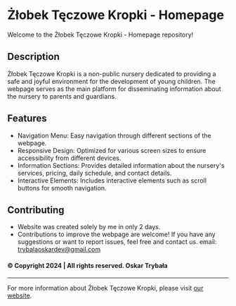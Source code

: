 # Żłobek Tęczowe Kropki - Homepage

Welcome to the Żłobek Tęczowe Kropki - Homepage repository!

## Description
Żłobek Tęczowe Kropki is a non-public nursery dedicated to providing a safe and joyful environment for the development of young children. The webpage serves as the main platform for disseminating information about the nursery to parents and guardians.

## Features
- Navigation Menu: Easy navigation through different sections of the webpage.
- Responsive Design: Optimized for various screen sizes to ensure accessibility from different devices.
- Information Sections: Provides detailed information about the nursery's services, pricing, daily schedule, and contact details.
- Interactive Elements: Includes interactive elements such as scroll buttons for smooth navigation.

## Contributing
- Website was created solely by me in only 2 days.
- Contributions to improve the webpage are welcome! If you have any suggestions or want to report issues, feel free and contact us.
email: trybalaoskardev@gmail.com

#### © Copyright 2024 | All rights reserved. Oskar Trybała
---

For more information about Żłobek Tęczowe Kropki, please visit [our website](http://www.teczowekropki.pl).
